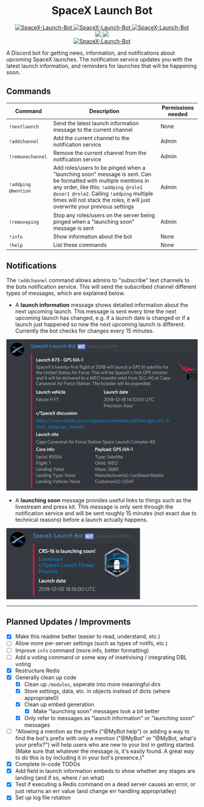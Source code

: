 <h1 align="center" style="font-weight: bold">SpaceX Launch Bot</h1>

<p align="center">
    <a href="https://discordbots.org/bot/411618411169447950" >
        <img src="https://discordbots.org/api/widget/status/411618411169447950.svg?noavatar=true" alt="SpaceX-Launch-Bot" />
    </a>
    <a href="https://discordbots.org/bot/411618411169447950" >
        <img src="https://discordbots.org/api/widget/servers/411618411169447950.svg?noavatar=true" alt="SpaceX-Launch-Bot" />
    </a>
    <a href="https://discordbots.org/bot/411618411169447950" >
        <img src="https://discordbots.org/api/widget/upvotes/411618411169447950.svg?noavatar=true" alt="SpaceX-Launch-Bot" />
    </a>
    <br/>
    <a href="https://discordapp.com/oauth2/authorize?client_id=411618411169447950&scope=bot&permissions=19456" alt="Discord Invite">
        <img src="https://img.shields.io/badge/Discord-Bot%20Invite-blue.svg?style=flat&colorA=35383d"/>
    </a>
    <a href="https://ko-fi.com/M4M18XB1">
        <img src="https://img.shields.io/badge/Ko--fi-Donate-orange.svg?style=flat&colorA=35383d"/>
    </a>
    <br/>
    <a href="https://discordbots.org/bot/411618411169447950" >
        <img src="https://discordbots.org/api/widget/owner/411618411169447950.svg?noavatar=truee" alt="SpaceX-Launch-Bot" />
    </a>
</p>

A Discord bot for getting news, information, and notifications about upcoming SpaceX launches. The notification service updates you with the latest launch information, and reminders for launches that will be happening soon.

## Commands

Command|Description|Permissions needed
---|---|---
`!nextlaunch`|Send the latest launch information message to the current channel|None
`!addchannel`|Add the current channel to the notification service|Admin
`!removechannel`|Remove the current channel from the notification service|Admin
`!addping @mention`|Add roles/users to be pinged when a "launching soon" message is sent. Can be formatted with multiple mentions in any order, like this: `!addping @role1 @user1 @role2`. Calling `!addping` multiple times will not stack the roles, it will just overwrite your previous settings|Admin
`!removeping`|Stop any roles/users on the server being pinged when a "launching soon" message is sent|Admin
`!info`|Show information about the bot|None
`!help`|List these commands|None

## Notifications

The `!addchannel` command allows admins to "subscribe" text channels to the bots notification service. This will send the subscribed channel different types of messages, which are explained below.

- A **launch information** message shows detailed information about the next upcoming launch. This message is sent every time the next upcoming launch has changed, e.g. if a launch date is changed or if a launch just happened so now the next upcoming launch is different. Currently the bot checks for changes every 15 minutes.

![launchInfo](images/screenshots/launchInfo.png)

- A **launching soon** message provides useful links to things such as the livestream and press kit. This message is only sent through the notification service and will be sent roughly 15 minutes (not exact due to technical reasons) before a launch actually happens.

![launchSoon](images/screenshots/launchSoon.png)

---

## Planned Updates / Improvments

- [x] Make this readme better (easier to read, understand, etc.)
- [ ] Allow more per-server settings (such as types of notifs, etc.)
- [ ] Improve `info` command (more info, better formatting)
- [ ] Add a voting command or some way of insetivising / integrating DBL voting
- [x] Restructure Redis
- [x] Generally clean up code
  - [x] Clean up `/modules`, seperate into more meaningful dirs
  - [x] Store settings, data, etc. in objects instead of dicts (where appropriate0)
  - [x] Clean up embed generation
    - [x] Make "launching soon" messages look a bit better
  - [x] Only refer to messages as "launch information" or "launching soon" messages
- [ ] "Allowing a mention as the prefix ("@MyBot help") or adding a way to find the bot's prefix with only a mention ("@MyBot" or "@MyBot, what's your prefix?") will help users who are new to your bot in getting started. (Make sure that whatever the message is, it's easily found. A great way to do this is by including it in your bot's presence.)"
- [x] Complete in-code TODOs
- [x] Add field in launch information embeds to show whether any stages are landing (and if so, where / on what)
- [x] Test if executing a Redis command on a dead server causes an error, or just returns an err value (and change err handling appropriatley)
- [x] Set up log file rotation
